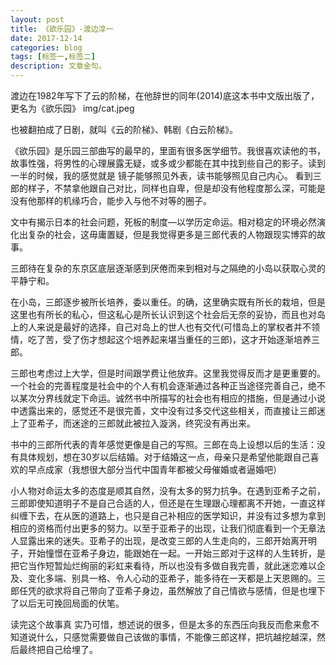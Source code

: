 ```yaml
---
layout: post
title: 《欲乐园》-渡边淳一
date: 2017-12-14
categories: blog
tags: [标签一,标签二]
description: 文章金句。
---
```

渡边在1982年写下了云的阶梯，在他辞世的同年(2014)底这本书中文版出版了，更名为《欲乐园》
img/cat.jpeg

也被翻拍成了日剧，就叫《云的阶梯》、韩剧《白云阶梯》。


《欲乐园》是乐园三部曲写的最早的，里面有很多医学细节。我很喜欢读他的书，故事性强，将男性的心理展露无疑，或多或少都能在其中找到些自己的影子。读到一半的时候，我的感觉就是      镜子能够照见外表，读书能够照见自己内心。 看到三郎的样子，不禁拿他跟自己对比，同样也自卑，但是却没有他程度那么深，可能是没有他那样的机缘巧合，能步入与他不对等的圈子。


文中有揭示日本的社会问题，死板的制度—以学历定命运。相对稳定的环境必然演化出复杂的社会，这毋庸置疑，但是我觉得更多是三郎代表的人物跟现实博弈的故事。

三郎待在复杂的东京区底层逐渐感到厌倦而来到相对与之隔绝的小岛以获取心灵的平静宁和。

在小岛，三郎逐步被所长培养，委以重任。的确，这里确实既有所长的栽培，但是这里也有所长的私心，但这私心是所长认识到这个社会后无奈的妥协，而且也对岛上的人来说是最好的选择，自己对岛上的世人也有交代(可惜岛上的掌权者并不领情，吃了苦，受了伤才想起这个培养起来堪当重任的三郎)，这才开始逐渐培养三郎。

三郎也考虑过上大学，但是时间跟学费让他放弃。这里我觉得反而才是更重要的。一个社会的完善程度是社会中的个人有机会逐渐通过各种正当途径完善自己，绝不以某次分界线就定下命运。诚然书中所描写的社会也有相应的措施，但是通过小说中透露出来的，感觉还不是很完善，文中没有过多交代这些相关，而直接让三郎迷上了亚希子，而迷途的三郎就此被拉入漩涡，终究没有再出来。


书中的三郎所代表的青年感觉更像是自己的写照。三郎在岛上设想以后的生活：没有具体规划，想在30岁以后结婚。对于结婚这一点，母亲只是希望他能跟自己喜欢的早点成家（我想很大部分当代中国青年都被父母催婚或者逼婚吧）

小人物对命运太多的态度是顺其自然，没有太多的努力抗争。在遇到亚希子之前，三郎即使知道明子不是自己合适的人，但还是在生理跟心理都离不开她，一直这样纠缠下去，在从医的道路上，也只是自己补相应的医学知识，并没有过多想为拿到相应的资格而付出更多的努力。以至于亚希子的出现，让我们彻底看到一个无章法人显露出来的迷失。亚希子的出现，是改变三郎的人生走向的，三郎开始离开明子，开始憧憬在亚希子身边，能跟她在一起。一开始三郎对于这样的人生转折，是把它当作短暂灿烂绚丽的彩虹来看待，所以也没有多做自我完善，就此迷恋难以企及、变化多端、别具一格、令人心动的亚希子，能多待在一天都是上天恩赐的。三郎任凭的欲求将自己带向了亚希子身边，虽然解放了自己情欲与感情，但是也埋下了以后无可挽回局面的伏笔。


读完这个故事真 实乃可惜，想述说的很多，但是太多的东西压向我反而愈来愈不知道说什么，只感觉需要做自己该做的事情，不能像三郎这样，把坑越挖越深，然后最终把自己给埋了。












